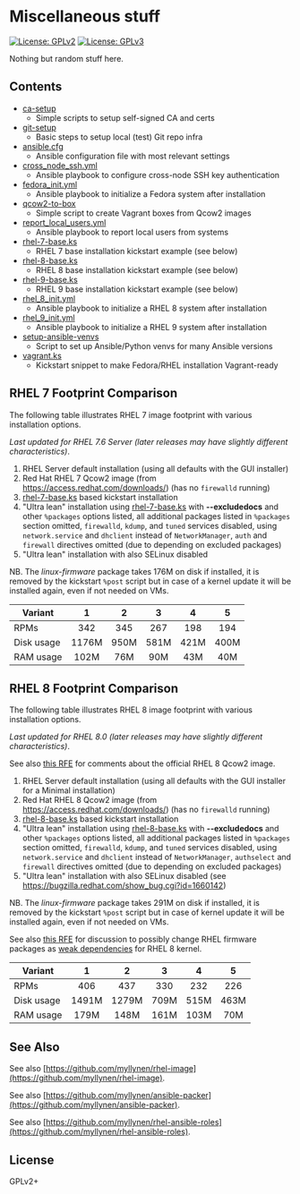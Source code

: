 # Miscellaneous stuff

[![License: GPLv2](https://img.shields.io/badge/license-GPLv2-brightgreen.svg)](https://www.gnu.org/licenses/old-licenses/gpl-2.0.en.html)
[![License: GPLv3](https://img.shields.io/badge/license-GPLv3-brightgreen.svg)](https://www.gnu.org/licenses/gpl-3.0)

Nothing but random stuff here.

## Contents

* [ca-setup](ca-setup)
  * Simple scripts to setup self-signed CA and certs
* [git-setup](git-setup)
  * Basic steps to setup local (test) Git repo infra
* [ansible.cfg](ansible.cfg)
  * Ansible configuration file with most relevant settings
* [cross_node_ssh.yml](cross_node_ssh.yml)
  * Ansible playbook to configure cross-node SSH key authentication
* [fedora_init.yml](fedora_init.yml)
  * Ansible playbook to initialize a Fedora system after installation
* [qcow2-to-box](qcow2-to-box)
  * Simple script to create Vagrant boxes from Qcow2 images
* [report_local_users.yml](report_local_users.yml)
  * Ansible playbook to report local users from systems
* [rhel-7-base.ks](rhel-7-base.ks)
  * RHEL 7 base installation kickstart example (see below)
* [rhel-8-base.ks](rhel-8-base.ks)
  * RHEL 8 base installation kickstart example (see below)
* [rhel-9-base.ks](rhel-8-base.ks)
  * RHEL 9 base installation kickstart example (see below)
* [rhel_8_init.yml](rhel_8_init.yml)
  * Ansible playbook to initialize a RHEL 8 system after installation
* [rhel_9_init.yml](rhel_9_init.yml)
  * Ansible playbook to initialize a RHEL 9 system after installation
* [setup-ansible-venvs](setup-ansible-venvs)
  * Script to set up Ansible/Python venvs for many Ansible versions
* [vagrant.ks](vagrant.ks)
  * Kickstart snippet to make Fedora/RHEL installation Vagrant-ready

## RHEL 7 Footprint Comparison

The following table illustrates RHEL 7 image footprint with various
installation options.

_Last updated for RHEL 7.6 Server (later releases may have slightly
different characteristics)_.

1. RHEL Server default installation (using all defaults with the GUI
   installer)
2. Red Hat RHEL 7 Qcow2 image (from https://access.redhat.com/downloads/)
   (has no `firewalld` running)
3. [rhel-7-base.ks](rhel-7-base.ks) based kickstart installation
4. "Ultra lean" installation using [rhel-7-base.ks](rhel-7-base.ks)
   with __--excludedocs__ and other `%packages` options listed,
   all additional packages listed in `%packages` section omitted,
   `firewalld`, `kdump`, and `tuned` services disabled, using
   `network.service` and `dhclient` instead of `NetworkManager`,
   `auth` and `firewall` directives omitted
   (due to depending on excluded packages)
5. "Ultra lean" installation with also SELinux disabled

NB. The _linux-firmware_ package takes 176M on disk if installed, it is
removed by the kickstart `%post` script but in case of a kernel update
it will be installed again, even if not needed on VMs.

| Variant    |    1   |    2   |    3   |    4   |    5   |
|------------|:------:|:------:|:------:|:------:|:------:|
| RPMs       |   342  |   345  |   267  |   198  |   194  |
| Disk usage | 1176M  |  950M  |  581M  |  421M  |  400M  |
| RAM usage  |  102M  |   76M  |   90M  |   43M  |   40M  |

## RHEL 8 Footprint Comparison

The following table illustrates RHEL 8 image footprint with various
installation options.

_Last updated for RHEL 8.0 (later releases may have slightly different
characteristics)_.

See also [this RFE](https://bugzilla.redhat.com/show_bug.cgi?id=1660122)
for comments about the official RHEL 8 Qcow2 image.

1. RHEL Server default installation (using all defaults with the GUI
   installer for a Minimal installation)
2. Red Hat RHEL 8 Qcow2 image (from https://access.redhat.com/downloads/)
   (has no `firewalld` running)
3. [rhel-8-base.ks](rhel-8-base.ks) based kickstart installation
4. "Ultra lean" installation using [rhel-8-base.ks](rhel-8-base.ks)
   with __--excludedocs__ and other `%packages` options listed,
   all additional packages listed in `%packages` section omitted,
   `firewalld`, `kdump`, and `tuned` services disabled, using
   `network.service` and `dhclient` instead of `NetworkManager`,
   `authselect` and `firewall` directives omitted
   (due to depending on excluded packages)
5. "Ultra lean" installation with also SELinux disabled
   (see https://bugzilla.redhat.com/show_bug.cgi?id=1660142)

NB. The _linux-firmware_ package takes 291M on disk if installed, it
is removed by the kickstart `%post` script but in case of kernel update
it will be installed again, even if not needed on VMs.

See also [this RFE](https://bugzilla.redhat.com/show_bug.cgi?id=1657204)
for discussion to possibly change RHEL firmware packages as
[weak dependencies](https://fedoraproject.org/wiki/Packaging:WeakDependencies)
for RHEL 8 kernel.

| Variant    |    1   |    2   |    3   |    4   |    5   |
|------------|:------:|:------:|:------:|:------:|:------:|
| RPMs       |   406  |   437  |   330  |   232  |   226  |
| Disk usage | 1491M  | 1279M  |  709M  |  515M  |  463M  |
| RAM usage  |  179M  |  148M  |  161M  |  103M  |   70M  |

## See Also

See also
[https://github.com/myllynen/rhel-image](https://github.com/myllynen/rhel-image).

See also
[https://github.com/myllynen/ansible-packer](https://github.com/myllynen/ansible-packer).

See also
[https://github.com/myllynen/rhel-ansible-roles](https://github.com/myllynen/rhel-ansible-roles).

## License

GPLv2+

